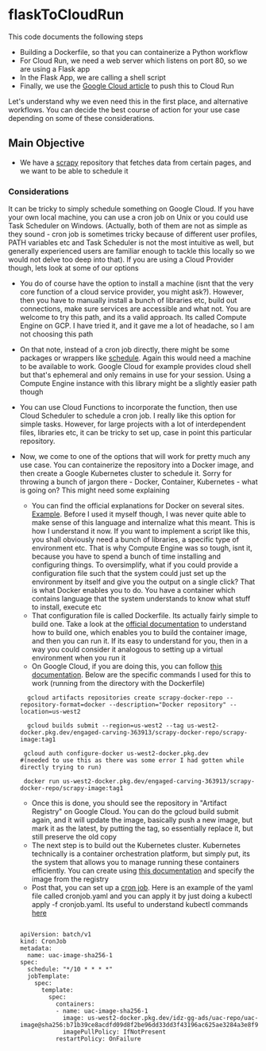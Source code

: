 # flaskToCloudRun
This code documents the following steps
- Building a Dockerfile, so that you can containerize a Python workflow
- For Cloud Run, we need a web server which listens on port 80, so we are using a Flask app
- In the Flask App, we are calling a shell script
- Finally, we use the [Google Cloud article](https://cloud.google.com/run/docs/quickstarts/build-and-deploy/deploy-python-service) to push this to Cloud Run

Let's understand why we even need this in the first place, and alternative workflows. You can decide the best course of action for your use case depending on some of these considerations.
## Main Objective
- We have a [scrapy](https://docs.scrapy.org/en/latest/intro/overview.html) repository that fetches data from certain pages, and we want to be able to schedule it
### Considerations
It can be tricky to simply schedule something on Google Cloud. If you have your own local machine, you can use a cron job on Unix or you could use Task Scheduler on Windows. (Actually, both of them are not as simple as they sound - cron job is sometimes tricky because of different user profiles, PATH variables etc and Task Scheduler is not the most intuitive as well, but generally experienced users are familiar enough to tackle this locally so we would not delve too deep into that). If you are using a Cloud Provider though, lets look at some of our options
- You do of course have the option to install a machine (isnt that the very core function of a cloud service provider, you might ask?). However, then you have to manually install a bunch of libraries etc, build out connections, make sure services are accessible and what not. You are welcome to try this path, and its a valid approach. Its called Compute Engine on GCP. I have tried it, and it gave me a lot of headache, so I am not choosing this path
- On that note, instead of a cron job directly, there might be some packages or wrappers like [schedule](https://schedule.readthedocs.io/en/stable/). Again this would need a machine to be available to work. Google Cloud for example provides cloud shell but that's ephemeral and only remains in use for your session. Using a Compute Engine instance with this library might be a slightly easier path though
- You can use Cloud Functions to incorporate the function, then use Cloud Scheduler to schedule a cron job. I really like this option for simple tasks. However, for large projects with a lot of interdependent files, libraries etc, it can be tricky to set up, case in point this particular repository. 
- Now, we come to one of the options that will work for pretty much any use case. You can containerize the repository into a Docker image, and then create a Google Kubernetes cluster to schedule it. Sorry for throwing a bunch of jargon there - Docker, Container, Kubernetes - what is going on? This might need some explaining
   - You can find the official explanations for Docker on several sites. [Example](https://www.ibm.com/sg-en/topics/docker). Before I used it myself though, I was never quite able to make sense of this language and internalize what this meant. This is how I understand it now. If you want to implement a script like this, you shall obviously need a bunch of libraries, a specific type of environment etc. That is why Compute Engine was so tough, isnt it, because you have to spend a bunch of time installing and configuring things. To oversimplify, what if you could provide a configuration file such that the system could just set up the environment by itself and give you the output on a single click? That is what Docker enables you to do. You have a container which contains language that the system understands to know what stuff to install, execute etc
   - That configuration file is called Dockerfile. Its actually fairly simple to build one. Take a look at the [official documentation](https://docs.docker.com/language/python/build-images/) to understand how to build one, which enables you to build the container image, and then you can run it. If its easy to understand for you, then in a way you could consider it analogous to setting up a virtual environment when you run it
   - On Google Cloud, if you are doing this, you can follow [this documentation](https://cloud.google.com/build/docs/building/build-containers#use-dockerfile). Below are the specific commands I used for this to work (running from the directory with the Dockerfile)
   ```
  	 gcloud artifacts repositories create scrapy-docker-repo --repository-format=docker --description="Docker repository" --location=us-west2 

	 gcloud builds submit --region=us-west2 --tag us-west2-docker.pkg.dev/engaged-carving-363913/scrapy-docker-repo/scrapy-image:tag1

	gcloud auth configure-docker us-west2-docker.pkg.dev
   #(needed to use this as there was some error I had gotten while directly trying to run)

	docker run us-west2-docker.pkg.dev/engaged-carving-363913/scrapy-docker-repo/scrapy-image:tag1
  ```
  
  - Once this is done, you should see the repository in "Artifact Registry" on Google Cloud. You can do the gcloud build submit again, and it will update the image, basically push a new image, but mark it as the latest, by putting the tag, so essentially replace it, but still preserve the old copy
  - The next step is to build out the Kubernetes cluster. Kubernetes technically is a container orchestration platform, but simply put, its the system that allows you to manage running these containers efficiently. You can create using [this documentation](https://cloud.google.com/kubernetes-engine/docs/how-to/creating-a-zonal-cluster) and specify the image from the registry
  - Post that, you can set up a [cron job](https://cloud.google.com/kubernetes-engine/docs/how-to/cronjobs#creating). Here is an example of the yaml file called cronjob.yaml and you can apply it by just doing a kubectl apply -f cronjob.yaml. Its useful to understand kubectl commands [here](https://kubernetes.io/docs/reference/kubectl/cheatsheet/)
   ```
   
   apiVersion: batch/v1
   kind: CronJob
   metadata:
     name: uac-image-sha256-1
   spec:
     schedule: "*/10 * * * *"
     jobTemplate:
       spec:
         template:
           spec:
             containers:
             - name: uac-image-sha256-1
               image: us-west2-docker.pkg.dev/idz-gg-ads/uac-repo/uac-image@sha256:b71b39ce8acdfd09d8f2be96dd33dd3f43196ac625ae3284a3e8f9a8554ad6bd
               imagePullPolicy: IfNotPresent            
             restartPolicy: OnFailure
    ```
